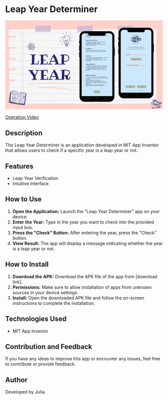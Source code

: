 # Leap Year Determiner

![Readme Header](./ReadmeHeader.png)

[Operation Video](./OperationVideo.mp4)

## Description
The Leap Year Determiner is an application developed in MIT App Inventor that allows users to check if a specific year is a leap year or not.

## Features
- Leap Year Verification
- Intuitive Interface

## How to Use
1. **Open the Application:** Launch the "Leap Year Determiner" app on your device.
2. **Enter the Year:** Type in the year you want to check into the provided input box.
3. **Press the "Check" Button:** After entering the year, press the "Check" button.
4. **View Result:** The app will display a message indicating whether the year is a leap year or not.

## How to Install
1. **Download the APK:** Download the APK file of the app from [download link].
2. **Permissions:** Make sure to allow installation of apps from unknown sources in your device settings.
3. **Install:** Open the downloaded APK file and follow the on-screen instructions to complete the installation.

## Technologies Used
- MIT App Inventor

## Contribution and Feedback
If you have any ideas to improve this app or encounter any issues, feel free to contribute or provide feedback.

## Author
Developed by Julia.
